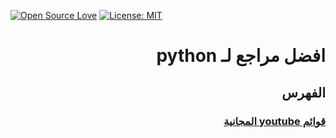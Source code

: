 [![Open Source Love](https://badges.frapsoft.com/os/v1/open-source.svg?v=103)](https://github.com/ellerbrock/open-source-badges/)
[![License: MIT](https://img.shields.io/badge/License-MIT-green.svg)](https://opensource.org/licenses/MIT)
# <div dir="rtl">افضل مراجع لـ python</div>

##  <div dir="rtl">الفهرس</div>

### [<div dir="rtl"> قوائم youtube المجانية </div>](./youtube-lists)
